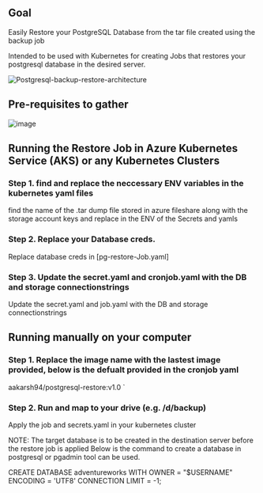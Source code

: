 ## Goal

Easily Restore your PostgreSQL Database from the tar file created using the backup job

Intended to be used with Kubernetes for creating Jobs that restores your postgresql database in the desired server.

![Postgresql-backup-restore-architecture](https://user-images.githubusercontent.com/85996087/152223067-bf76710e-18cc-4e4e-8345-bc272c6bed62.jpg)

## Pre-requisites	to gather

![image](https://user-images.githubusercontent.com/85996087/152312138-6cfa2018-f656-494c-90c5-320269b372a6.png)

## Running the Restore Job in Azure Kubernetes Service (AKS) or any Kubernetes Clusters

### Step 1. find and replace the neccessary ENV variables in the kubernetes yaml files

find the name of the .tar dump file stored in azure fileshare along with the storage account keys and replace in the ENV of the Secrets and yamls

### Step 2. Replace your Database creds.
Replace database creds in [pg-restore-Job.yaml]

### Step 3. Update the secret.yaml and cronjob.yaml with the DB and storage connectionstrings

Update the secret.yaml and job.yaml with the DB and storage connectionstrings

## Running manually on your computer

### Step 1. Replace the image name with the lastest image provided, below is the defualt provided in the cronjob yaml

aakarsh94/postgresql-restore:v1.0 `

### Step 2. Run and map to your drive (e.g. /d/backup)

 Apply the job and secrets.yaml in your kubernetes cluster

 NOTE: The target database is to be created in the destination server before the restore job is applied Below is the command to create a database in postgresql or pgadmin tool can be used.

CREATE DATABASE adventureworks
    WITH 
    OWNER = "$USERNAME"
    ENCODING = 'UTF8'
    CONNECTION LIMIT = -1; 


